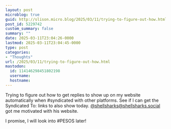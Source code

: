 ```yaml
---
layout: post
microblog: true
guid: http://slison.micro.blog/2025/03/11/trying-to-figure-out-how.html
post_id: 5229742
custom_summary: false
summary: ""
date: 2025-03-11T23:04:26-0000
lastmod: 2025-03-11T23:04:45-0000
type: post
categories:
- "Thoughts"
url: /2025/03/11/trying-to-figure-out-how.html
mastodon:
  id: 114146298451802198
  username: 
  hostname: 
---
```

Trying to figure out how to get replies to show up on my website automatically when #syndicated with other platforms. See if I can get the Syndicated To: links to also show today. [@shellsharks@shellsharks.social](https://micro.blog/shellsharks@shellsharks.social) got me motivated with his website.

I promise, I will look into #PESOS later!
